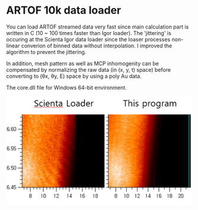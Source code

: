 # ARTOF 10k data loader
 You can load ARTOF streamed data very fast since main calculation part is written in C (10 ~ 100 times faster than Igor loader). The 'jittering' is occuring at the Scienta Igor data loader since the loaser processes non-linear converion of binned data without interpolation. I improved the algorithm to prevent the jittering.
 
In addition, mesh pattern as well as MCP inhomogenity can be compensated by normalizing the raw data (in (x, y, t) space) before converting to (θx, θy, E) space by using a poly Au data.

The core.dll file for Windows 64-bit environment.


<p align="center"><img src="result.png"></p>
